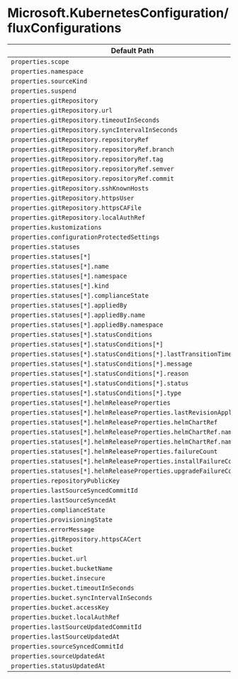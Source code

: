 # Microsoft.KubernetesConfiguration/fluxConfigurations

| Default Path | Alias |
|---|---|
| `properties.scope` | `Microsoft.KubernetesConfiguration/fluxConfigurations/scope` |
| `properties.namespace` | `Microsoft.KubernetesConfiguration/fluxConfigurations/namespace` |
| `properties.sourceKind` | `Microsoft.KubernetesConfiguration/fluxConfigurations/sourceKind` |
| `properties.suspend` | `Microsoft.KubernetesConfiguration/fluxConfigurations/suspend` |
| `properties.gitRepository` | `Microsoft.KubernetesConfiguration/fluxConfigurations/gitRepository` |
| `properties.gitRepository.url` | `Microsoft.KubernetesConfiguration/fluxConfigurations/gitRepository.url` |
| `properties.gitRepository.timeoutInSeconds` | `Microsoft.KubernetesConfiguration/fluxConfigurations/gitRepository.timeoutInSeconds` |
| `properties.gitRepository.syncIntervalInSeconds` | `Microsoft.KubernetesConfiguration/fluxConfigurations/gitRepository.syncIntervalInSeconds` |
| `properties.gitRepository.repositoryRef` | `Microsoft.KubernetesConfiguration/fluxConfigurations/gitRepository.repositoryRef` |
| `properties.gitRepository.repositoryRef.branch` | `Microsoft.KubernetesConfiguration/fluxConfigurations/gitRepository.repositoryRef.branch` |
| `properties.gitRepository.repositoryRef.tag` | `Microsoft.KubernetesConfiguration/fluxConfigurations/gitRepository.repositoryRef.tag` |
| `properties.gitRepository.repositoryRef.semver` | `Microsoft.KubernetesConfiguration/fluxConfigurations/gitRepository.repositoryRef.semver` |
| `properties.gitRepository.repositoryRef.commit` | `Microsoft.KubernetesConfiguration/fluxConfigurations/gitRepository.repositoryRef.commit` |
| `properties.gitRepository.sshKnownHosts` | `Microsoft.KubernetesConfiguration/fluxConfigurations/gitRepository.sshKnownHosts` |
| `properties.gitRepository.httpsUser` | `Microsoft.KubernetesConfiguration/fluxConfigurations/gitRepository.httpsUser` |
| `properties.gitRepository.httpsCAFile` | `Microsoft.KubernetesConfiguration/fluxConfigurations/gitRepository.httpsCAFile` |
| `properties.gitRepository.localAuthRef` | `Microsoft.KubernetesConfiguration/fluxConfigurations/gitRepository.localAuthRef` |
| `properties.kustomizations` | `Microsoft.KubernetesConfiguration/fluxConfigurations/kustomizations` |
| `properties.configurationProtectedSettings` | `Microsoft.KubernetesConfiguration/fluxConfigurations/configurationProtectedSettings` |
| `properties.statuses` | `Microsoft.KubernetesConfiguration/fluxConfigurations/statuses` |
| `properties.statuses[*]` | `Microsoft.KubernetesConfiguration/fluxConfigurations/statuses[*]` |
| `properties.statuses[*].name` | `Microsoft.KubernetesConfiguration/fluxConfigurations/statuses[*].name` |
| `properties.statuses[*].namespace` | `Microsoft.KubernetesConfiguration/fluxConfigurations/statuses[*].namespace` |
| `properties.statuses[*].kind` | `Microsoft.KubernetesConfiguration/fluxConfigurations/statuses[*].kind` |
| `properties.statuses[*].complianceState` | `Microsoft.KubernetesConfiguration/fluxConfigurations/statuses[*].complianceState` |
| `properties.statuses[*].appliedBy` | `Microsoft.KubernetesConfiguration/fluxConfigurations/statuses[*].appliedBy` |
| `properties.statuses[*].appliedBy.name` | `Microsoft.KubernetesConfiguration/fluxConfigurations/statuses[*].appliedBy.name` |
| `properties.statuses[*].appliedBy.namespace` | `Microsoft.KubernetesConfiguration/fluxConfigurations/statuses[*].appliedBy.namespace` |
| `properties.statuses[*].statusConditions` | `Microsoft.KubernetesConfiguration/fluxConfigurations/statuses[*].statusConditions` |
| `properties.statuses[*].statusConditions[*]` | `Microsoft.KubernetesConfiguration/fluxConfigurations/statuses[*].statusConditions[*]` |
| `properties.statuses[*].statusConditions[*].lastTransitionTime` | `Microsoft.KubernetesConfiguration/fluxConfigurations/statuses[*].statusConditions[*].lastTransitionTime` |
| `properties.statuses[*].statusConditions[*].message` | `Microsoft.KubernetesConfiguration/fluxConfigurations/statuses[*].statusConditions[*].message` |
| `properties.statuses[*].statusConditions[*].reason` | `Microsoft.KubernetesConfiguration/fluxConfigurations/statuses[*].statusConditions[*].reason` |
| `properties.statuses[*].statusConditions[*].status` | `Microsoft.KubernetesConfiguration/fluxConfigurations/statuses[*].statusConditions[*].status` |
| `properties.statuses[*].statusConditions[*].type` | `Microsoft.KubernetesConfiguration/fluxConfigurations/statuses[*].statusConditions[*].type` |
| `properties.statuses[*].helmReleaseProperties` | `Microsoft.KubernetesConfiguration/fluxConfigurations/statuses[*].helmReleaseProperties` |
| `properties.statuses[*].helmReleaseProperties.lastRevisionApplied` | `Microsoft.KubernetesConfiguration/fluxConfigurations/statuses[*].helmReleaseProperties.lastRevisionApplied` |
| `properties.statuses[*].helmReleaseProperties.helmChartRef` | `Microsoft.KubernetesConfiguration/fluxConfigurations/statuses[*].helmReleaseProperties.helmChartRef` |
| `properties.statuses[*].helmReleaseProperties.helmChartRef.name` | `Microsoft.KubernetesConfiguration/fluxConfigurations/statuses[*].helmReleaseProperties.helmChartRef.name` |
| `properties.statuses[*].helmReleaseProperties.helmChartRef.namespace` | `Microsoft.KubernetesConfiguration/fluxConfigurations/statuses[*].helmReleaseProperties.helmChartRef.namespace` |
| `properties.statuses[*].helmReleaseProperties.failureCount` | `Microsoft.KubernetesConfiguration/fluxConfigurations/statuses[*].helmReleaseProperties.failureCount` |
| `properties.statuses[*].helmReleaseProperties.installFailureCount` | `Microsoft.KubernetesConfiguration/fluxConfigurations/statuses[*].helmReleaseProperties.installFailureCount` |
| `properties.statuses[*].helmReleaseProperties.upgradeFailureCount` | `Microsoft.KubernetesConfiguration/fluxConfigurations/statuses[*].helmReleaseProperties.upgradeFailureCount` |
| `properties.repositoryPublicKey` | `Microsoft.KubernetesConfiguration/fluxConfigurations/repositoryPublicKey` |
| `properties.lastSourceSyncedCommitId` | `Microsoft.KubernetesConfiguration/fluxConfigurations/lastSourceSyncedCommitId` |
| `properties.lastSourceSyncedAt` | `Microsoft.KubernetesConfiguration/fluxConfigurations/lastSourceSyncedAt` |
| `properties.complianceState` | `Microsoft.KubernetesConfiguration/fluxConfigurations/complianceState` |
| `properties.provisioningState` | `Microsoft.KubernetesConfiguration/fluxConfigurations/provisioningState` |
| `properties.errorMessage` | `Microsoft.KubernetesConfiguration/fluxConfigurations/errorMessage` |
| `properties.gitRepository.httpsCACert` | `Microsoft.KubernetesConfiguration/fluxConfigurations/gitRepository.httpsCACert` |
| `properties.bucket` | `Microsoft.KubernetesConfiguration/fluxConfigurations/bucket` |
| `properties.bucket.url` | `Microsoft.KubernetesConfiguration/fluxConfigurations/bucket.url` |
| `properties.bucket.bucketName` | `Microsoft.KubernetesConfiguration/fluxConfigurations/bucket.bucketName` |
| `properties.bucket.insecure` | `Microsoft.KubernetesConfiguration/fluxConfigurations/bucket.insecure` |
| `properties.bucket.timeoutInSeconds` | `Microsoft.KubernetesConfiguration/fluxConfigurations/bucket.timeoutInSeconds` |
| `properties.bucket.syncIntervalInSeconds` | `Microsoft.KubernetesConfiguration/fluxConfigurations/bucket.syncIntervalInSeconds` |
| `properties.bucket.accessKey` | `Microsoft.KubernetesConfiguration/fluxConfigurations/bucket.accessKey` |
| `properties.bucket.localAuthRef` | `Microsoft.KubernetesConfiguration/fluxConfigurations/bucket.localAuthRef` |
| `properties.lastSourceUpdatedCommitId` | `Microsoft.KubernetesConfiguration/fluxConfigurations/lastSourceUpdatedCommitId` |
| `properties.lastSourceUpdatedAt` | `Microsoft.KubernetesConfiguration/fluxConfigurations/lastSourceUpdatedAt` |
| `properties.sourceSyncedCommitId` | `Microsoft.KubernetesConfiguration/fluxConfigurations/sourceSyncedCommitId` |
| `properties.sourceUpdatedAt` | `Microsoft.KubernetesConfiguration/fluxConfigurations/sourceUpdatedAt` |
| `properties.statusUpdatedAt` | `Microsoft.KubernetesConfiguration/fluxConfigurations/statusUpdatedAt` |

